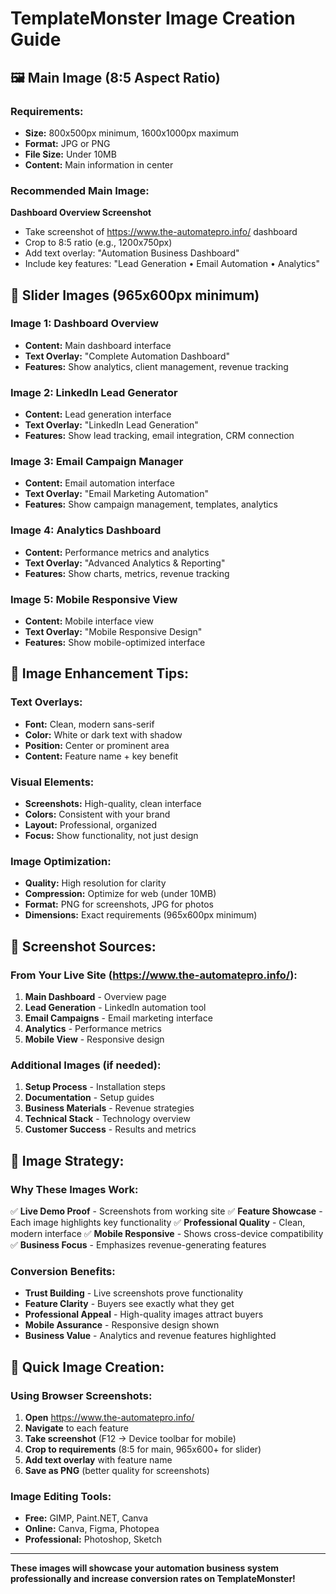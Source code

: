# TemplateMonster Image Creation Guide

## 🖼️ **Main Image (8:5 Aspect Ratio)**

### **Requirements:**
- **Size:** 800x500px minimum, 1600x1000px maximum
- **Format:** JPG or PNG
- **File Size:** Under 10MB
- **Content:** Main information in center

### **Recommended Main Image:**
**Dashboard Overview Screenshot**
- Take screenshot of https://www.the-automatepro.info/ dashboard
- Crop to 8:5 ratio (e.g., 1200x750px)
- Add text overlay: "Automation Business Dashboard"
- Include key features: "Lead Generation • Email Automation • Analytics"

## 📸 **Slider Images (965x600px minimum)**

### **Image 1: Dashboard Overview**
- **Content:** Main dashboard interface
- **Text Overlay:** "Complete Automation Dashboard"
- **Features:** Show analytics, client management, revenue tracking

### **Image 2: LinkedIn Lead Generator**
- **Content:** Lead generation interface
- **Text Overlay:** "LinkedIn Lead Generation"
- **Features:** Show lead tracking, email integration, CRM connection

### **Image 3: Email Campaign Manager**
- **Content:** Email automation interface
- **Text Overlay:** "Email Marketing Automation"
- **Features:** Show campaign management, templates, analytics

### **Image 4: Analytics Dashboard**
- **Content:** Performance metrics and analytics
- **Text Overlay:** "Advanced Analytics & Reporting"
- **Features:** Show charts, metrics, revenue tracking

### **Image 5: Mobile Responsive View**
- **Content:** Mobile interface view
- **Text Overlay:** "Mobile Responsive Design"
- **Features:** Show mobile-optimized interface

## 🎨 **Image Enhancement Tips:**

### **Text Overlays:**
- **Font:** Clean, modern sans-serif
- **Color:** White or dark text with shadow
- **Position:** Center or prominent area
- **Content:** Feature name + key benefit

### **Visual Elements:**
- **Screenshots:** High-quality, clean interface
- **Colors:** Consistent with your brand
- **Layout:** Professional, organized
- **Focus:** Show functionality, not just design

### **Image Optimization:**
- **Quality:** High resolution for clarity
- **Compression:** Optimize for web (under 10MB)
- **Format:** PNG for screenshots, JPG for photos
- **Dimensions:** Exact requirements (965x600px minimum)

## 📱 **Screenshot Sources:**

### **From Your Live Site (https://www.the-automatepro.info/):**
1. **Main Dashboard** - Overview page
2. **Lead Generation** - LinkedIn automation tool
3. **Email Campaigns** - Email marketing interface
4. **Analytics** - Performance metrics
5. **Mobile View** - Responsive design

### **Additional Images (if needed):**
1. **Setup Process** - Installation steps
2. **Documentation** - Setup guides
3. **Business Materials** - Revenue strategies
4. **Technical Stack** - Technology overview
5. **Customer Success** - Results and metrics

## 🎯 **Image Strategy:**

### **Why These Images Work:**
✅ **Live Demo Proof** - Screenshots from working site
✅ **Feature Showcase** - Each image highlights key functionality
✅ **Professional Quality** - Clean, modern interface
✅ **Mobile Responsive** - Shows cross-device compatibility
✅ **Business Focus** - Emphasizes revenue-generating features

### **Conversion Benefits:**
- **Trust Building** - Live screenshots prove functionality
- **Feature Clarity** - Buyers see exactly what they get
- **Professional Appeal** - High-quality images attract buyers
- **Mobile Assurance** - Responsive design shown
- **Business Value** - Analytics and revenue features highlighted

## 🚀 **Quick Image Creation:**

### **Using Browser Screenshots:**
1. **Open** https://www.the-automatepro.info/
2. **Navigate** to each feature
3. **Take screenshot** (F12 → Device toolbar for mobile)
4. **Crop to requirements** (8:5 for main, 965x600+ for slider)
5. **Add text overlay** with feature name
6. **Save as PNG** (better quality for screenshots)

### **Image Editing Tools:**
- **Free:** GIMP, Paint.NET, Canva
- **Online:** Canva, Figma, Photopea
- **Professional:** Photoshop, Sketch

---

**These images will showcase your automation business system professionally and increase conversion rates on TemplateMonster!**



